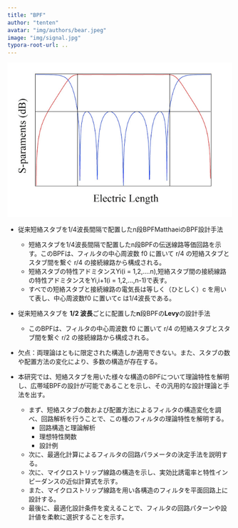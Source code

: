 ```yaml
---
title: "BPF"
author: "tenten"
avatar: "img/authors/bear.jpeg"
image: "img/signal.jpg"
typora-root-url: ..
---
```


![BPF](/img/BPF.jpg)

- 従来短絡スタブを1/4波長間隔で配置したn段BPFMatthaeiのBPF設計手法

  - 短絡スタブを1/4波長間隔で配置したn段BPFの伝送線路等価回路を示す。このBPFは、フィルタの中心周波数 f0 に置いて r/4 の短絡スタブとスタブ間を繋ぐ r/4 の接続線路から構成される。
  - 短絡スタブの特性アドミタンスYi(i = 1,2,....n),短絡スタブ間の接続線路の特性アドミタンスをYi,i+1(i = 1,2,...,n-1)で表す。
  - すべでの短絡スタブと接続線路の電気長は等しく（ひとしく）c を用いて表し、中心周波数f0 に置いてc は1/4波長である。
- 従来短絡スタブを **1/2 波長**ごとに配置した**n**段BPFの**Levy**の設計手法

  - このBPFは、フィルタの中心周波数 f0 に置いて r/4 の短絡スタブとスタブ間を繋ぐ r/2 の接続線路から構成される。
- 欠点：両理論はともに限定された構造しか適用できない。また、スタブの数や配置方法の変化により、多数の構造が存在する。
- 本研究では、短絡スタブを用いた様々な構造のBPFについて理論特性を解明し、広帯域BPFの設計が可能であることを示し、その汎用的な設計理論と手法を出す。
  - まず、短絡スタブの数および配置方法によるフィルタの構造変化を調べ、回路解析を行うことで、この種のフィルタの理論特性を解明する。
    - 回路構造と理論解析
    - 理想特性関数
    - 設計例
  - 次に、最適化計算によるフィルタの回路パラメータの決定手法を説明する。
  - 次に、マイクロストリップ線路の構造を示し、実効比誘電率と特性インピーダンスの近似計算式を示す。
  - また、マイクロストリップ線路を用い各構造のフィルタを平面回路上に設計する。
  - 最後に、最適化設計条件を変えることで、フィルタの回路パターンや設計値を柔軟に選択することを示す。